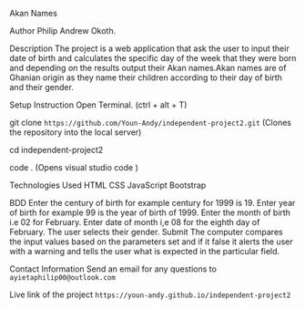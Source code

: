 Akan Names


Author
Philip Andrew Okoth.

Description
The project is a web application that ask the user to input their date of birth and calculates the specific day of the week that they were born and depending on the results output their Akan names.Akan names are of Ghanian origin as they name their children according to their day of birth and their gender.

Setup Instruction 
Open Terminal. (ctrl + alt + T)

git clone ```https://github.com/Youn-Andy/independent-project2.git``` (Clones the repository into the local server)

cd independent-project2

code . (Opens visual studio code )

Technologies Used
HTML
CSS
JavaScript 
Bootstrap 

BDD
Enter the century of birth for example century for 1999 is 19.
Enter year of birth for example 99 is the year of birth of 1999.
Enter the month of birth i.e 02 for February.
Enter date of month i,e 08 for the eighth day of February.
The user selects their gender.
Submit
The computer compares the input values based on the parameters set and if it false it alerts the user with a warning and tells the user what is expected in the particular field. 



Contact Information
Send an email for any questions to ```ayietaphilip00@outlook.com```

Live link of the project 
```https://youn-andy.github.io/independent-project2```

